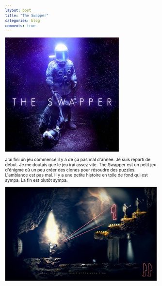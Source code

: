 ```yaml
---
layout: post
title: "The Swapper"
categories: blog
comments: true
---
```


![folio](https://github.com/homeostasie/bouquins/raw/master/_pics/jv/swapper/swapper-1.jpg)

J'ai fini un jeu commencé il y a de ça pas mal d'année. Je suis reparti de début. Je me doutais que le jeu irai assez vite. The Swapper est un petit jeu d'énigme où un peu créer des clones pour résoudre des puzzles. L'ambiance est pas mal. Il y a une petite histoire en toile de fond qui est sympa. La fin est plutôt sympa. 

![folio](https://github.com/homeostasie/bouquins/raw/master/_pics/jv/swapper/swapper-2.jpg)

